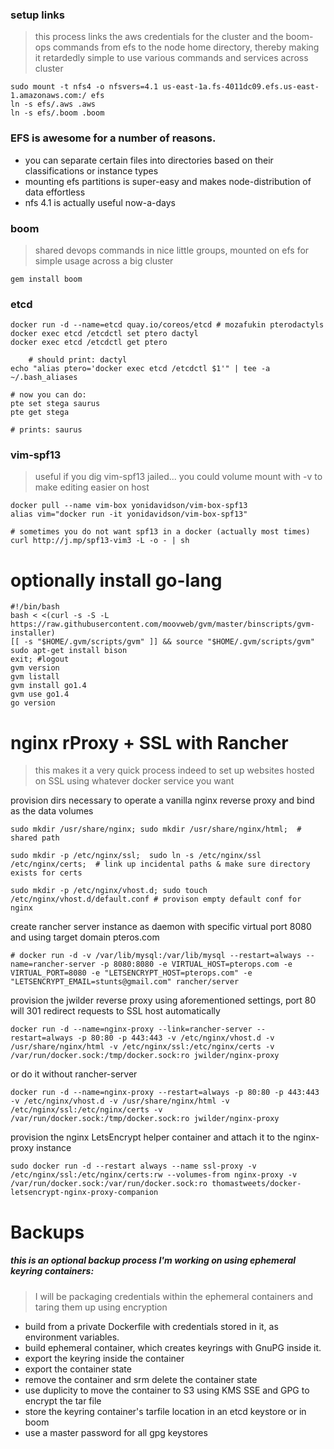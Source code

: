 ### setup links
> this process links the aws credentials for the cluster and the boom-ops commands from efs to the node home directory, thereby making it retardedly simple to use various commands and services across cluster
    
    sudo mount -t nfs4 -o nfsvers=4.1 us-east-1a.fs-4011dc09.efs.us-east-1.amazonaws.com:/ efs
    ln -s efs/.aws .aws
    ln -s efs/.boom .boom

### EFS is awesome for a number of reasons.
- you can separate certain files into directories based on their classifications or instance types
- mounting efs partitions is super-easy and makes node-distribution of data effortless
- nfs 4.1 is actually useful now-a-days
	

### boom
> shared devops commands in nice little groups, mounted on efs for simple usage across a big cluster

	gem install boom
 
### etcd
	docker run -d --name=etcd quay.io/coreos/etcd # mozafukin pterodactyls
	docker exec etcd /etcdctl set ptero dactyl
	docker exec etcd /etcdctl get ptero 
	
        # should print: dactyl
	echo "alias ptero='docker exec etcd /etcdctl $1'" | tee -a ~/.bash_aliases

	# now you can do:
	pte set stega saurus
	pte get stega
	
	# prints: saurus

	
	
### vim-spf13
> useful if you dig vim-spf13 jailed... you could volume mount with -v to make editing easier on host

	docker pull --name vim-box yonidavidson/vim-box-spf13
	alias vim="docker run -it yonidavidson/vim-box-spf13"
	
	# sometimes you do not want spf13 in a docker (actually most times)
	curl http://j.mp/spf13-vim3 -L -o - | sh


# optionally install go-lang
	#!/bin/bash
	bash < <(curl -s -S -L https://raw.githubusercontent.com/moovweb/gvm/master/binscripts/gvm-installer)
	[[ -s "$HOME/.gvm/scripts/gvm" ]] && source "$HOME/.gvm/scripts/gvm"
	sudo apt-get install bison
	exit; #logout
	gvm version
	gvm listall
	gvm install go1.4
	gvm use go1.4
	go version
	
# nginx rProxy + SSL with Rancher
> this makes it a very quick process indeed to set up websites hosted on SSL using whatever docker service you want

provision dirs necessary to operate a vanilla nginx reverse proxy and bind as the data volumes

	sudo mkdir /usr/share/nginx; sudo mkdir /usr/share/nginx/html;  # shared path
	
	sudo mkdir -p /etc/nginx/ssl;  sudo ln -s /etc/nginx/ssl /etc/nginx/certs;  # link up incidental paths & make sure directory exists for certs
	
	sudo mkdir -p /etc/nginx/vhost.d; sudo touch /etc/nginx/vhost.d/default.conf # provison empty default conf for nginx
	
create rancher server instance as daemon with specific virtual port 8080 and using target domain pteros.com

	# docker run -d -v /var/lib/mysql:/var/lib/mysql --restart=always --name=rancher-server -p 8080:8080 -e VIRTUAL_HOST=pterops.com -e VIRTUAL_PORT=8080 -e "LETSENCRYPT_HOST=pterops.com" -e "LETSENCRYPT_EMAIL=stunts@gmail.com" rancher/server
	
provision the jwilder reverse proxy using aforementioned settings, port 80 will 301 redirect requests to SSL host automatically

	docker run -d --name=nginx-proxy --link=rancher-server --restart=always -p 80:80 -p 443:443 -v /etc/nginx/vhost.d -v /usr/share/nginx/html -v /etc/nginx/ssl:/etc/nginx/certs -v /var/run/docker.sock:/tmp/docker.sock:ro jwilder/nginx-proxy
	
or do it without rancher-server

	docker run -d --name=nginx-proxy --restart=always -p 80:80 -p 443:443 -v /etc/nginx/vhost.d -v /usr/share/nginx/html -v /etc/nginx/ssl:/etc/nginx/certs -v /var/run/docker.sock:/tmp/docker.sock:ro jwilder/nginx-proxy
	
provision the nginx LetsEncrypt helper container and attach it to the nginx-proxy instance

	sudo docker run -d --restart always --name ssl-proxy -v /etc/nginx/ssl:/etc/nginx/certs:rw --volumes-from nginx-proxy -v /var/run/docker.sock:/var/run/docker.sock:ro thomastweets/docker-letsencrypt-nginx-proxy-companion


# Backups

##### this is an optional backup process I'm working on using ephemeral keyring containers:
> I will be packaging credentials within the ephemeral containers and taring them up using encryption 
- build from a private Dockerfile with credentials stored in it, as environment variables.
- build ephemeral container, which creates keyrings with GnuPG inside it.
- export the keyring inside the container
- export the container state
- remove the container and srm delete the container state
- use duplicity to move the container to S3 using KMS SSE and GPG to encrypt the tar file
- store the keyring container's tarfile location in an etcd keystore or in boom
- use a master password for all gpg keystores
